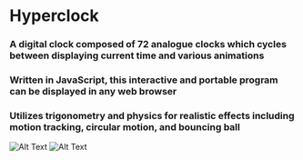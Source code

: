 # Hyperclock

### A digital clock composed of 72 analogue clocks which cycles between displaying current time and various animations
### Written in JavaScript, this interactive and portable program can be displayed in any web browser
### Utilizes trigonometry and physics for realistic effects including motion tracking, circular motion, and bouncing ball

![Alt Text](hyperclock1.2.gif)
![Alt Text](hyperclock1.1.gif)
